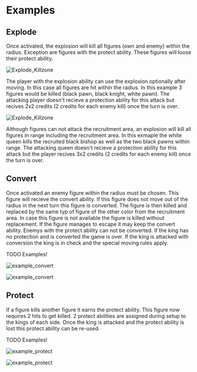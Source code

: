# Examples

## Explode

Once activated, the explosion will kill all figures (own and enemy) within the radius. Exception are figures with the protect ability. These figures will loose their protect ability.

![Explode_Killzone](_example_explode1.drawio.svg)

The player with the explosion ability can use the explosion optionally after moving. In this case all figures are hit within the radius. In this example 3 figures would be killed (black pawn, black knight, white pawn). The attacking player doesn't recieve a protection ability for this attack but recives 2x2 credits (2 credits for each enemy kill) once the turn is over.

![Explode_Killzone](_example_explode2.drawio.svg)

Although figures can not attack the recruitment area, an explosion will kill all figures in range including the recruitment area. In this exmaple the white queen kills the recruited black bishop as well as the two black pawns within range. The attacking queen doesn't recieve a protection ability for this attack but the player recives 3x2 credits (2 credits for each enemy kill) once the turn is over.

## Convert

Once activated an enemy figure within the radius must be chosen. This figure will recieve the convert ability. If this figure does not move out of the radius in the next turn this figure is converted. The figure is then killed and replaced by the same typ of figure of the other color from the recruitment area. In case this figure is not available the figure is killed without replacement. If the figure manages to escape it may keep the convert ability. Enemys with the protect ability can not be converted. If the king has no protection and is converted the game is over. If the king is attacked with conversion the king is in check and the special moving rules apply.

TODO Examples!

![example_convert](_example_convert1.drawio.svg)

![example_convert](_example_convert2.drawio.svg)

## Protect

If a figure kills another figure it earns the protect ability. This figure now requires 2 hits to get killed. 2 protect abilities are assigned during setup to the kings of each side. Once the king is attacked and the protect ability is lost this protect ability can be re-used.

TODO Examples!

![example_protect](_example_protect1.drawio.svg)

![example_protect](_example_protect2.drawio.svg)

